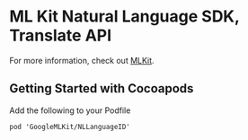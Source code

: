 # ML Kit Natural Language SDK, Translate API

For more information, check out [MLKit](https://developers.google.com/ml-kit/guides).

## Getting Started with Cocoapods

Add the following to your Podfile

```
pod 'GoogleMLKit/NLLanguageID'
```
